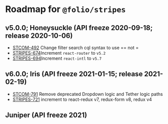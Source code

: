 # Roadmap for `@folio/stripes`

## v5.0.0; Honeysuckle (API freeze 2020-09-18; release 2020-10-06)

* [STCOM-492](https://issues.folio.org/browse/STCOM-492) Change filter search cql syntax to use == not =
* [STRIPES-674](https://issues.folio.org/browse/STRIPES-672)Increment `react-router` to `v5.2`
* [STRIPES-694](https://issues.folio.org/browse/STRIPES-694)Increment `react-intl` to `v5.7`

## v6.0.0; Iris (API freeze 2021-01-15; release 2021-02-19)

* [STCOM-791](https://issues.folio.org/browse/STCOM-791) Remove deprecated Dropdown logic and Tether logic paths
* [STRIPES-721](https://issues.folio.org/browse/STRIPES-721) increment to react-redux v7, redux-form v8, redux v4

## Juniper (API freeze 2021)

##
